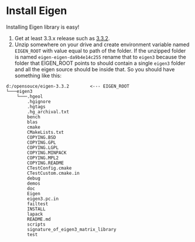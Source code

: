 # Install Eigen

Installing Eigen library is easy!

1. Get at least 3.3.x release such as [3.3.2](http://bitbucket.org/eigen/eigen/get/3.3.2.zip).
2. Unzip somewhere on your drive and create environment variable named `EIGEN_ROOT` with value equal to path of the folder. 
If the unzipped folder is named `eigen-eigen-da9b4e14c255` rename that to `eigen3` because the folder
that EIGEN_ROOT points to should contain a single `eigen3` folder and all the eigen source should be inside that.
So you should have something like this:
````
d:/opensouce/eigen-3.3.2        <--- EIGEN_ROOT
└───eigen3   
    └───.hgeol
        .hgignore
        .hgtags
        .hg_archival.txt
        bench
        blas
        cmake
        CMakeLists.txt
        COPYING.BSD
        COPYING.GPL
        COPYING.LGPL
        COPYING.MINPACK
        COPYING.MPL2
        COPYING.README
        CTestConfig.cmake
        CTestCustom.cmake.in
        debug
        demos
        doc
        Eigen
        eigen3.pc.in
        failtest
        INSTALL
        lapack
        README.md
        scripts
        signature_of_eigen3_matrix_library
        test
````        
